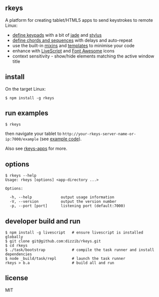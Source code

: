 ## rkeys

A platform for creating tablet/HTML5 apps to send keystrokes
to remote Linux:

- [define keypads](./site/app) with a bit of [jade] and [stylus]
- [define chords and sequences](./site/app/example.yaml) with delays and auto-repeat
- use the built-in [mixins](./site/ui/mixin) and [templates](./site/ui/template) to minimise your code
- enhance with [LiveScript] and [Font Awesome][fa] icons
- context sensitivity - show/hide elements matching the active window title

## install

On the target Linux:

    $ npm install -g rkeys

## run examples

    $ rkeys

then navigate your tablet to `http://your-rkeys-server-name-or-ip:7000/example`
(see [example code](./site/app)).

Also see [rkeys-apps](https://github.com/dizzib/rkeys-apps) for more.

## options

    $ rkeys --help
    Usage: rkeys [options] <app-directory ...>

    Options:

      -h, --help             output usage information
      -V, --version          output the version number
      -p, --port [port]      listening port (default:7000)

## developer build and run

    $ npm install -g livescript   # ensure livescript is installed globally
    $ git clone git@github.com:dizzib/rkeys.git
    $ cd rkeys
    $ ./task/bootstrap            # compile the task runner and install dependencies
    $ node _build/task/repl       # launch the task runner
    rkeys > b.a                   # build all and run

## license

MIT

[Express]: http://expressjs.com
[chords]: https://en.wikipedia.org/wiki/Chorded_keyboard
[fa]: http://fortawesome.github.io/Font-Awesome/
[jade]: http://jade-lang.com
[LiveScript]: http://livescript.net
[node.js]: http://nodejs.org
[stylus]: https://learnboost.github.io/stylus
[YAML]: https://en.wikipedia.org/wiki/YAML
